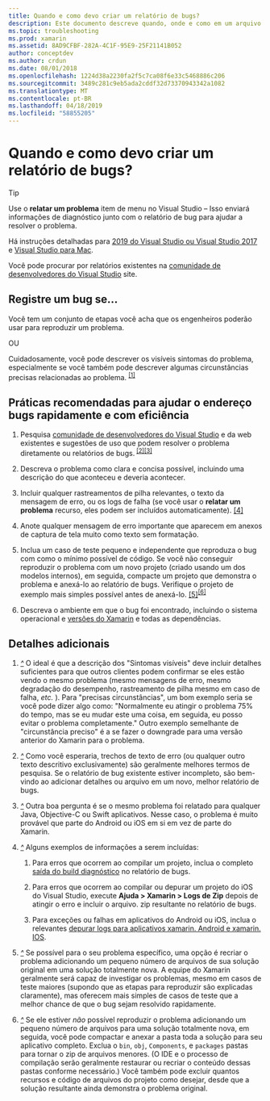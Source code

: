 ```yaml
---
title: Quando e como devo criar um relatório de bugs?
description: Este documento descreve quando, onde e como em um arquivo de um relatório de bugs. Ele também fornece as práticas recomendadas que permitem que os engenheiros a melhor diagnosticar o problema de relatório de bugs.
ms.topic: troubleshooting
ms.prod: xamarin
ms.assetid: 8AD9CFBF-282A-4C1F-95E9-25F21141B052
author: conceptdev
ms.author: crdun
ms.date: 08/01/2018
ms.openlocfilehash: 1224d38a2230fa2f5c7ca08f6e33c5468886c206
ms.sourcegitcommit: 3489c281c9eb5ada2cddf32d73370943342a1082
ms.translationtype: MT
ms.contentlocale: pt-BR
ms.lasthandoff: 04/18/2019
ms.locfileid: "58855205"
---
```

# <a name="when-and-how-should-i-file-a-bug-report"></a>Quando e como devo criar um relatório de bugs?

> [!TIP]
> Use o **relatar um problema** item de menu no Visual Studio &ndash; Isso enviará informações de diagnóstico junto com o relatório de bug para ajudar a resolver o problema.
>
> Há instruções detalhadas para [2019 do Visual Studio ou Visual Studio 2017](https://docs.microsoft.com/visualstudio/ide/how-to-report-a-problem-with-visual-studio) e [Visual Studio para Mac](https://docs.microsoft.com/visualstudio/mac/report-a-problem).
>
> Você pode procurar por relatórios existentes na [comunidade de desenvolvedores do Visual Studio](https://developercommunity.visualstudio.com/) site.

## <a name="file-a-bug-if"></a>Registre um bug se...

Você tem um conjunto de etapas você acha que os engenheiros poderão usar para reproduzir um problema.

OU

Cuidadosamente, você pode descrever os visíveis sintomas do problema, especialmente se você também pode descrever algumas circunstâncias precisas relacionadas ao problema. <sup> [[1]](#note-1)</sup>

## <a name="best-practices-to-help-address-bugs-quickly-and-efficiently"></a>Práticas recomendadas para ajudar o endereço bugs rapidamente e com eficiência

1. <a name="ref-1" />Pesquisa [comunidade de desenvolvedores do Visual Studio](https://developercommunity.visualstudio.com/) e da web existentes e sugestões de uso que podem resolver o problema diretamente ou relatórios de bugs.<sup> [[2]](#note-2)</sup><sup>[[3]](#note-3)</sup>

1. <a name="ref-2" />Descreva o problema como clara e concisa possível, incluindo uma descrição do que aconteceu e deveria acontecer.

1. <a name="ref-3" />Incluir qualquer rastreamentos de pilha relevantes, o texto da mensagem de erro, ou os logs de falha (se você usar o **relatar um problema** recurso, eles podem ser incluídos automaticamente). <sup>[[4]](#note-4)</sup>

1. <a name="ref-4" />Anote qualquer mensagem de erro importante que aparecem em anexos de captura de tela muito como texto sem formatação.

1. <a name="ref-5" />Inclua um caso de teste pequeno e independente que reproduza o bug com como o mínimo possível de código.  Se você não conseguir reproduzir o problema com um novo projeto (criado usando um dos modelos internos), em seguida, compacte um projeto que demonstra o problema e anexá-lo ao relatório de bugs.  Verifique o projeto de exemplo mais simples possível antes de anexá-lo. <sup> [[5]](#note-5)</sup><sup>[[6]](#note-6)</sup>

1. <a name="ref-6" />Descreva o ambiente em que o bug foi encontrado, incluindo o sistema operacional e [versões do Xamarin](~/cross-platform/troubleshooting/questions/version-logs.md) e todas as dependências.

## <a name="additional-details"></a>Detalhes adicionais

1. <a name="note-1" />[*^*](#ref-1) O ideal é que a descrição dos "Sintomas visíveis" deve incluir detalhes suficientes para que outros clientes podem confirmar se eles estão vendo o mesmo problema (mesmo mensagens de erro, mesmo degradação do desempenho, rastreamento de pilha mesmo em caso de falha, _etc._ ). Para "precisas circunstâncias", um bom exemplo seria se você pode dizer algo como: "Normalmente eu atingir o problema 75% do tempo, mas se eu mudar este uma coisa, em seguida, eu posso evitar o problema completamente." Outro exemplo semelhante de "circunstância preciso" é a se fazer o downgrade para uma versão anterior do Xamarin para o problema.

1. <a name="note-2" />[*^*](#ref-2) Como você esperaria, trechos de texto de erro (ou qualquer outro texto descritivo exclusivamente) são geralmente melhores termos de pesquisa. Se o relatório de bug existente estiver incompleto, são bem-vindo ao adicionar detalhes ou arquivo em um novo, melhor relatório de bugs.

1. <a name="note-3" />[*^*](#ref-3) Outra boa pergunta é se o mesmo problema foi relatado para qualquer Java, Objective-C ou Swift aplicativos. Nesse caso, o problema é muito provável que parte do Android ou iOS em si em vez de parte do Xamarin.

1. <a name="note-4" />[*^*](#ref-4) Alguns exemplos de informações a serem incluídas:

    1. Para erros que ocorrem ao compilar um projeto, inclua o completo [saída do build diagnóstico](~/android/troubleshooting/troubleshooting.md#Diagnostic_MSBuild_Output) no relatório de bugs.

    1. Para erros que ocorrem ao compilar ou depurar um projeto do iOS do Visual Studio, execute **Ajuda > Xamarin > Logs de Zip** depois de atingir o erro e incluir o arquivo. zip resultante no relatório de bugs.

    1. Para exceções ou falhas em aplicativos do Android ou iOS, inclua o relevantes [depurar logs para aplicativos xamarin. Android e xamarin. IOS](~/cross-platform/troubleshooting/questions/version-logs.md#debug-logs-for-xamarin-apps).

1. <a name="note-5" />[*^*](#ref-5) Se possível para o seu problema específico, uma opção é recriar o problema adicionando um pequeno número de arquivos de sua solução original em uma solução totalmente nova. A equipe do Xamarin geralmente será capaz de investigar os problemas, mesmo em casos de teste maiores (supondo que as etapas para reproduzir são explicadas claramente), mas oferecem mais simples de casos de teste que a melhor chance de que o bug sejam resolvido rapidamente.

1. <a name="note-6" />[*^*](#ref-6) Se ele estiver _não_ possível reproduzir o problema adicionando um pequeno número de arquivos para uma solução totalmente nova, em seguida, você pode compactar e anexar a pasta toda a solução para seu aplicativo completo. Exclua o `bin`, `obj`, `Components`, e `packages` pastas para tornar o zip de arquivos menores. (O IDE e o processo de compilação serão geralmente restaurar ou recriar o conteúdo dessas pastas conforme necessário.) Você também pode excluir quantos recursos e código de arquivos do projeto como desejar, desde que a solução resultante ainda demonstra o problema original.
